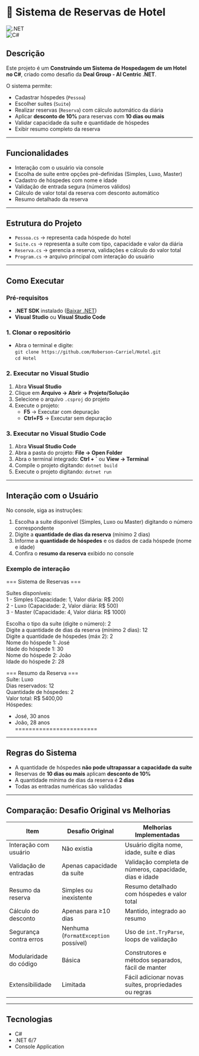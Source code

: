 # 🏨 Sistema de Reservas de Hotel

![.NET](https://img.shields.io/badge/.NET-6-blue?logo=dotnet)  
![C#](https://img.shields.io/badge/C%23-7.0-blue?logo=c-sharp)  

## Descrição
Este projeto é um **Construindo um Sistema de Hospedagem de um Hotel no C#**, criado como desafio da **Deal Group - AI Centric .NET**.

O sistema permite:  
- Cadastrar hóspedes (`Pessoa`)  
- Escolher suítes (`Suite`)  
- Realizar reservas (`Reserva`) com cálculo automático da diária  
- Aplicar **desconto de 10%** para reservas com **10 dias ou mais**  
- Validar capacidade da suíte e quantidade de hóspedes  
- Exibir resumo completo da reserva  

---

## Funcionalidades
- Interação com o usuário via console  
- Escolha de suíte entre opções pré-definidas (Simples, Luxo, Master)  
- Cadastro de hóspedes com nome e idade  
- Validação de entrada segura (números válidos)  
- Cálculo de valor total da reserva com desconto automático  
- Resumo detalhado da reserva  

---

## Estrutura do Projeto
- `Pessoa.cs` → representa cada hóspede do hotel  
- `Suite.cs` → representa a suíte com tipo, capacidade e valor da diária  
- `Reserva.cs` → gerencia a reserva, validações e cálculo do valor total  
- `Program.cs` → arquivo principal com interação do usuário  

---

## Como Executar

### Pré-requisitos
- **.NET SDK** instalado ([Baixar .NET](https://dotnet.microsoft.com/download))  
- **Visual Studio** ou **Visual Studio Code**

### 1. Clonar o repositório
- Abra o terminal e digite:  
  `git clone https://github.com/Roberson-Carriel/Hotel.git`  
  `cd Hotel`

### 2. Executar no Visual Studio
1. Abra **Visual Studio**  
2. Clique em **Arquivo → Abrir → Projeto/Solução**  
3. Selecione o arquivo `.csproj` do projeto  
4. Execute o projeto:  
   - **F5** → Executar com depuração  
   - **Ctrl+F5** → Executar sem depuração  

### 3. Executar no Visual Studio Code
1. Abra **Visual Studio Code**  
2. Abra a pasta do projeto: **File → Open Folder**  
3. Abra o terminal integrado: **Ctrl + `** ou **View → Terminal**  
4. Compile o projeto digitando: `dotnet build`  
5. Execute o projeto digitando: `dotnet run`  

---

## Interação com o Usuário
No console, siga as instruções:  
1. Escolha a suíte disponível (Simples, Luxo ou Master) digitando o número correspondente  
2. Digite a **quantidade de dias da reserva** (mínimo 2 dias)  
3. Informe a **quantidade de hóspedes** e os dados de cada hóspede (nome e idade)  
4. Confira o **resumo da reserva** exibido no console  

### Exemplo de interação

=== Sistema de Reservas ===  

Suítes disponíveis:  
1 - Simples (Capacidade: 1, Valor diária: R$ 200)  
2 - Luxo (Capacidade: 2, Valor diária: R$ 500)  
3 - Master (Capacidade: 4, Valor diária: R$ 1000)  

Escolha o tipo da suíte (digite o número): 2  
Digite a quantidade de dias da reserva (mínimo 2 dias): 12  
Digite a quantidade de hóspedes (máx 2): 2  
Nome do hóspede 1: José  
Idade do hóspede 1: 30  
Nome do hóspede 2: João  
Idade do hóspede 2: 28  

=== Resumo da Reserva ===  
Suíte: Luxo  
Dias reservados: 12  
Quantidade de hóspedes: 2  
Valor total: R$ 5400,00  
Hóspedes:  
- José, 30 anos  
- João, 28 anos  
========================  

---

## Regras do Sistema
- A quantidade de hóspedes **não pode ultrapassar a capacidade da suíte**  
- Reservas de **10 dias ou mais** aplicam **desconto de 10%**  
- A quantidade mínima de dias da reserva é **2 dias**  
- Todas as entradas numéricas são validadas  

---

## Comparação: Desafio Original vs Melhorias

| Item                        | Desafio Original                        | Melhorias Implementadas                                        |
|------------------------------|----------------------------------------|----------------------------------------------------------------|
| Interação com usuário        | Não existia                             | Usuário digita nome, idade, suíte e dias                       |
| Validação de entradas        | Apenas capacidade da suíte             | Validação completa de números, capacidade, dias e idade        |
| Resumo da reserva            | Simples ou inexistente                  | Resumo detalhado com hóspedes e valor total                    |
| Cálculo do desconto          | Apenas para ≥10 dias                    | Mantido, integrado ao resumo                                   |
| Segurança contra erros       | Nenhuma (`FormatException` possível)   | Uso de `int.TryParse`, loops de validação                      |
| Modularidade do código       | Básica                                  | Construtores e métodos separados, fácil de manter             |
| Extensibilidade              | Limitada                                | Fácil adicionar novas suítes, propriedades ou regras          |

---

## Tecnologias
- C#  
- .NET 6/7  
- Console Application  
